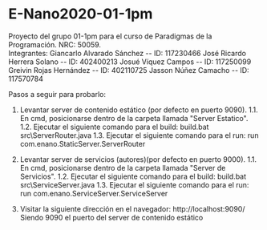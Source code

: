 # E-Nano2020-01-1pm
Proyecto del grupo 01-1pm para el curso de Paradigmas de la Programación. NRC: 50059.  
Integrantes: 
Giancarlo Alvarado Sánchez 		-- ID: 117230466 
José Ricardo Herrera Solano 	-- ID: 402400213
Josué Víquez Campos 			-- ID: 117250099
Greivin Rojas Hernández 		-- ID: 402110725 
Jasson Núñez Camacho 			-- ID: 117570784

Pasos a seguir para probarlo:

1. Levantar server de contenido estático (por defecto en puerto 9090).
  1.1. En cmd, posicionarse dentro de la carpeta llamada "Server Estatico".
  1.2. Ejecutar el siguiente comando para el build:   build.bat src\ServerRouter.java
  1.3. Ejecutar el siguiente comando para el run:     run com.enano.StaticServer.ServerRouter
  
2. Levantar server de servicios (autores)(por defecto en puerto 9000).
  1.1. En cmd, posicionarse dentro de la carpeta llamada "Server de Servicios".
  1.2. Ejecutar el siguiente comando para el build:   build.bat src\ServiceServer.java
  1.3. Ejecutar el siguiente comando para el run:     run com.enano.ServiceServer.ServiceServer
  
3. Visitar la siguiente dirección en el navegador:    http://localhost:9090/
   Siendo 9090 el puerto del server de contenido estático
